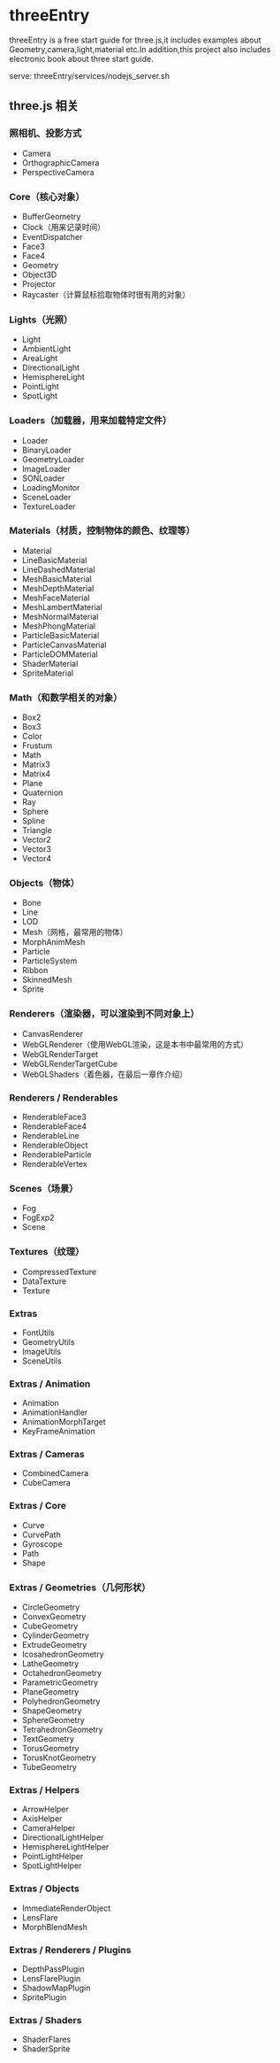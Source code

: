 # threeEntry

threeEntry is a free start guide for three.js,it includes examples about Geometry,camera,light,material etc.In addition,this project also includes electronic book about three start guide.


serve: threeEntry/services/nodejs_server.sh

## three.js 相关

### 照相机、投影方式
+ Camera
+ OrthographicCamera
+ PerspectiveCamera

### Core（核心对象）
+ BufferGeometry
+ Clock（用来记录时间）
+ EventDispatcher
+ Face3
+ Face4
+ Geometry
+ Object3D
+ Projector
+ Raycaster（计算鼠标拾取物体时很有用的对象）

### Lights（光照）
+ Light 
+ AmbientLight 
+ AreaLight 
+ DirectionalLight 
+ HemisphereLight 
+ PointLight 
+ SpotLight

### Loaders（加载器，用来加载特定文件）
 + Loader 
 + BinaryLoader 
 + GeometryLoader
 + ImageLoader 
 + SONLoader 
 + LoadingMonitor 
 + SceneLoader 
 + TextureLoader

### Materials（材质，控制物体的颜色、纹理等）
+ Material 
+ LineBasicMaterial 
+ LineDashedMaterial 
+ MeshBasicMaterial
+ MeshDepthMaterial 
+ MeshFaceMaterial 
+ MeshLambertMaterial 
+ MeshNormalMaterial
+ MeshPhongMaterial 
+ ParticleBasicMaterial 
+ ParticleCanvasMaterial 
+ ParticleDOMMaterial 
+ ShaderMaterial 
+ SpriteMaterial

### Math（和数学相关的对象）
+ Box2
+ Box3
+ Color
+ Frustum
+ Math
+ Matrix3
+ Matrix4
+ Plane
+ Quaternion
+ Ray
+ Sphere
+ Spline
+ Triangle
+ Vector2
+ Vector3
+ Vector4

### Objects（物体）
+ Bone
+ Line
+ LOD
+ Mesh（网格，最常用的物体）
+ MorphAnimMesh
+ Particle
+ ParticleSystem
+ Ribbon
+ SkinnedMesh
+ Sprite

### Renderers（渲染器，可以渲染到不同对象上）
+ CanvasRenderer
+ WebGLRenderer（使用WebGL渲染，这是本书中最常用的方式）
+ WebGLRenderTarget
+ WebGLRenderTargetCube
+ WebGLShaders（着色器，在最后一章作介绍）

### Renderers / Renderables
+ RenderableFace3
+ RenderableFace4
+ RenderableLine
+ RenderableObject
+ RenderableParticle
+ RenderableVertex

### Scenes（场景）
+ Fog
+ FogExp2
+ Scene

### Textures（纹理）
+ CompressedTexture
+ DataTexture
+ Texture

### Extras
+ FontUtils
+ GeometryUtils
+ ImageUtils
+ SceneUtils

### Extras / Animation
+ Animation
+ AnimationHandler
+ AnimationMorphTarget
+ KeyFrameAnimation

### Extras / Cameras
+ CombinedCamera
+ CubeCamera

### Extras / Core
+ Curve
+ CurvePath
+ Gyroscope
+ Path
+ Shape

### Extras / Geometries（几何形状）
+ CircleGeometry
+ ConvexGeometry
+ CubeGeometry
+ CylinderGeometry
+ ExtrudeGeometry
+ IcosahedronGeometry
+ LatheGeometry
+ OctahedronGeometry
+ ParametricGeometry
+ PlaneGeometry
+ PolyhedronGeometry
+ ShapeGeometry
+ SphereGeometry
+ TetrahedronGeometry
+ TextGeometry
+ TorusGeometry
+ TorusKnotGeometry
+ TubeGeometry

### Extras / Helpers
+ ArrowHelper
+ AxisHelper
+ CameraHelper
+ DirectionalLightHelper
+ HemisphereLightHelper
+ PointLightHelper
+ SpotLightHelper

### Extras / Objects
+ ImmediateRenderObject
+ LensFlare
+ MorphBlendMesh

### Extras / Renderers / Plugins
+ DepthPassPlugin
+ LensFlarePlugin
+ ShadowMapPlugin
+ SpritePlugin

### Extras / Shaders
+ ShaderFlares
+ ShaderSprite
